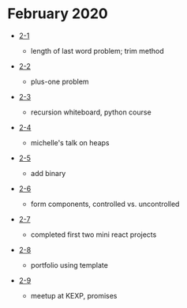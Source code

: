 # February 2020

- [2-1](./days/2-1.md)
  - length of last word problem; trim method

- [2-2](./days/2-2.md)
  - plus-one problem

- [2-3](./days/2-3.md)
  - recursion whiteboard, python course

- [2-4](./days/2-4.md)
  - michelle's talk on heaps

- [2-5](./days/2-5.md)
  - add binary

- [2-6](./days/2-6.md)
  - form components, controlled vs. uncontrolled

- [2-7](./days/2-7.md)
  - completed first two mini react projects

- [2-8](./days/2-8.md)
  - portfolio using template

- [2-9](./days/2-9.md) 
  - meetup at KEXP, promises